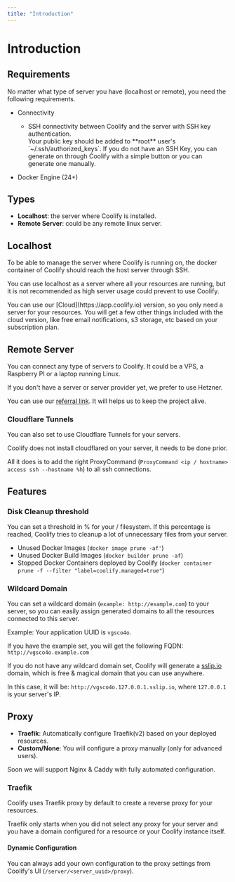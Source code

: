 ```yaml
---
title: "Introduction"
---
```


# Introduction

## Requirements

No matter what type of server you have (localhost or remote), you need the following requirements.

- Connectivity

  - SSH connectivity between Coolify and the server with SSH key authentication.
     <Aside type="tip">
     Your public key should be added to **root** user's `~/.ssh/authorized_keys`.
     If you do not have an SSH Key, you can generate on through Coolify with a simple button or you can generate one manually.
     </Aside>


- Docker Engine (24+)

## Types

- **Localhost**: the server where Coolify is installed.
- **Remote Server**: could be any remote linux server.

## Localhost

To be able to manage the server where Coolify is running on, the docker container of Coolify should reach the host server through SSH.

You can use localhost as a server where all your resources are running, but it is not recommended as high server usage could prevent to use Coolify.

<Aside type="tip">
  You can use our [Cloud](https://app.coolify.io) version, so you only need a
  server for your resources. You will get a few other things included with the
  cloud version, like free email notifications, s3 storage, etc based on your
  subscription plan.
</Aside>

## Remote Server

You can connect any type of servers to Coolify. It could be a VPS, a Raspberry PI or a laptop running Linux.

<Aside type="tip">
If you don't have a server or server provider yet, we prefer to use Hetzner.

You can use our [referral link](https://coolify.io/hetzner). It will helps us to keep the project alive.

</Aside>

### Cloudflare Tunnels

You can also set to use Cloudflare Tunnels for your servers.

<Aside type="tip">
Coolify does not install cloudflared on your server, it needs to be done prior.

All it does is to add the right ProxyCommand (`ProxyCommand <ip / hostname> access ssh --hostname %h`) to all ssh connections.

</Aside>

## Features

### Disk Cleanup threshold

You can set a threshold in % for your / filesystem. If this percentage is reached, Coolify tries to cleanup a lot of unnecessary files from your server.

- Unused Docker Images (`docker image prune -af'`)
- Unused Docker Build Images (`docker builder prune -af`)
- Stopped Docker Containers deployed by Coolify (`docker container prune -f --filter "label=coolify.managed=true"`)

### Wildcard Domain

You can set a wildcard domain (`example: http://example.com`) to your server, so you can easily assign generated domains to all the resources connected to this server.

Example: Your application UUID is `vgsco4o`.

If you have the example set, you will get the following FQDN: `http://vgsco4o.example.com`

If you do not have any wildcard domain set, Coolify will generate a [sslip.io](https://sslip.io) domain, which is free & magical domain that you can use anywhere.

In this case, it will be: `http://vgsco4o.127.0.0.1.sslip.io`, where `127.0.0.1` is your server's IP.

## Proxy

- **Traefik**: Automatically configure Traefik(v2) based on your deployed resources.
- **Custom/None**: You will configure a proxy manually (only for advanced users).

<Aside type="tip">
  Soon we will support Nginx & Caddy with fully automated configuration.
</Aside>

### Traefik

Coolify uses Traefik proxy by default to create a reverse proxy for your resources.

<Aside type="tip">
  Traefik only starts when you did not select any proxy for your server and you
  have a domain configured for a resource or your Coolify instance itself.
</Aside>

#### Dynamic Configuration

You can always add your own configuration to the proxy settings from Coolify's UI (`/server/<server_uuid>/proxy`).
